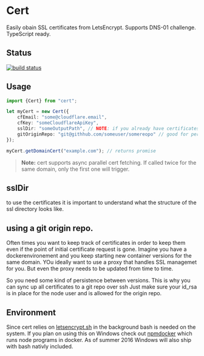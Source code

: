 # Cert
Easily obain SSL certificates from LetsEncrypt. Supports DNS-01 challenge. TypeScript ready.

## Status
[![build status](https://gitlab.com/pushrocks/cert/badges/master/build.svg)](https://gitlab.com/pushrocks/cert/commits/master)

## Usage 

```typescript
import {Cert} from "cert";

let myCert = new Cert({
    cfEmail: "some@cloudflare.email",
    cfKey: "someCloudflareApiKey",
    sslDir: "someOutputPath", // NOTE: if you already have certificates, make sure you put them in here, so cert only requires the missing ones
    gitOriginRepo: "git@githhub.com/someuser/somereopo" // good for persistence in highly volatile environments like docker
});

myCert.getDomainCert("example.com"); // returns promise
```

> **Note:** cert supports async parallel cert fetching. If called twice for the same domain, only the first one will trigger.

## sslDir
to use the certificates it is important to understand what the structure of the ssl directory looks like.

## using a git origin repo.
Often times you want to keep track of certificates in order to keep them
even if the point of initial certificate request is gone. Imagine you have a dockerenvironement
and you keep starting new container versions for the same domain. YOu ideally want to use a proxy
that handles SSL managemet for you. But even the proxy needs to be updated from time to time.

So you need some kind of persistence between versions. This is why you can sync up all certificates to a git repo over ssh
Just make sure your id_rsa is in place for the node user and is allowed for the origin repo.

## Environment
Since cert relies on [letsencrypt.sh](https://github.com/lukas2511/letsencrypt.sh) in the background bash is needed on the system.
If you plan on using this on Windows check out [npmdocker](https://www.npmjs.com/package/npmdocker) which runs node programs in docker.
As of summer 2016 Windows will also ship with bash nativly included.